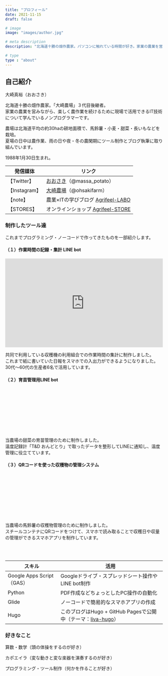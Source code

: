 ```yaml
---
title: "プロフィール"
date: 2021-11-15
draft: false

# image
image: "images/author.jpg"

# meta description
description: "北海道十勝の畑作農家。パソコンに触れている時間が好き。家業の農業を営みながら、楽しく農作業を続けるために現場で活用できるIT技術を学んでいます。"

# type
type : "about"
---
```


## 自己紹介

大崎真裕（おおさき）

北海道十勝の畑作農家。「大崎農場」３代目後継者。  
家業の農業を営みながら、楽しく農作業を続けるために現場で活用できるIT技術について学んでいるノンプログラマーです。

農場は北海道平均の約30haの耕地面積で、馬鈴薯・小麦・甜菜・長いもなどを栽培。  
夏場の日中は農作業、雨の日や夜・冬の農閑期にツール制作とブログ執筆に取り組んでいます。

1988年1月30日生まれ。

|  発信媒体 |  リンク  |
| ---- | ---- |
|  【Twitter】 |  [おおさき](https://twitter.com/massa_potato)（@massa_potato）  |
| 【Instagram】 | [大崎農場](https://www.instagram.com/ohsakifarm/)（@ohsakifarm） |
|  【note】  |  農業×ITの学びブログ [Agrifeel-LABO](https://note.com/agrifeel_labo/)  |
| 【STORES】 | オンラインショップ [Agrifeel-STORE](https://m-ohsaki.stores.jp/) |

### 制作したツール達

これまでプログラミング・ノーコードで作ってきたものを一部紹介します。

#### （１）作業時間の記録・集計 LINE bot

<div style="left: 0; width: 100%; height: 0; position: relative; padding-bottom: 56.25%;"><iframe src="https://www.youtube.com/embed/7E7hLtS-GmE" style="top: 0; left: 0; width: 100%; height: 100%; position: absolute; border: 0;" allowfullscreen scrolling="no" allow="encrypted-media;"></iframe></div>

共同で利用している収穫機の利用組合での作業時間の集計に制作しました。  
これまで紙に書いていた日報をスマホでの入出力ができるようになりました。  
30代〜60代の生産者6名で活用しています。

#### （２）育苗管理用LINE bot

<div class="iframely-embed"><div class="iframely-responsive" style="height: 140px; padding-bottom: 0;"><a href="https://note.com/agrifeel_labo/n/na82d72cd3b82" data-iframely-url="//cdn.iframe.ly/api/iframe?card=small&url=https%3A%2F%2Fnote.com%2Fagrifeel_labo%2Fn%2Fna82d72cd3b82&key=d9cf522df2f6cbab308f945a2b3c5555"></a></div></div><script async src="//cdn.iframe.ly/embed.js" charset="utf-8"></script>

当農場の甜菜の育苗管理のために制作しました。  
温度記録計「T&D おんどとり」で取ったデータを整形してLINEに通知し、温度管理に役立てています。

#### （３）QRコードを使った収穫物の管理システム

<div class="iframely-embed"><div class="iframely-responsive" style="height: 140px; padding-bottom: 0;"><a href="https://note.com/agrifeel_labo/n/n634ed062db1c" data-iframely-url="//cdn.iframe.ly/api/iframe?card=small&url=https%3A%2F%2Fnote.com%2Fagrifeel_labo%2Fn%2Fn634ed062db1c&key=d9cf522df2f6cbab308f945a2b3c5555"></a></div></div><script async src="//cdn.iframe.ly/embed.js" charset="utf-8"></script>

当農場の馬鈴薯の収穫物管理のために制作しました。  
スチールコンテナにQRコードをつけて、スマホで読み取ることで収穫日や収量の管理ができるスマホアプリを制作しています。
  
<br>
<br>

|  スキル | 活用  |
| ---- | ---- |
|  Google Apps Script（GAS）  | Googleドライブ・スプレッドシート操作やLINE bot制作 |
|  Python | PDF作成などちょっとしたPC操作の自動化 |
| Glide | ノーコードで簡易的なスマホアプリの作成 |
| Hugo | このブログはHugo + GitHub Pagesで公開中（テーマ：[liva-hugo](https://github.com/gethugothemes/liva-hugo)） |

### 好きなこと

算数・数学（頭の体操をするのが好き）

カポエイラ（変な動きと変な楽器を演奏するのが好き）

プログラミング・ツール制作（何かを作ることが好き）